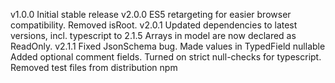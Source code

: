 v1.0.0 Initial stable release
v2.0.0 ES5 retargeting for easier browser compatibility.
       Removed isRoot.
v2.0.1 Updated dependencies to latest versions, incl. typescript to 2.1.5
       Arrays in model are now declared as ReadOnly.
v2.1.1 Fixed JsonSchema bug.
       Made values in TypedField nullable
       Added optional comment fields.
       Turned on strict null-checks for typescript.
       Removed test files from distribution npm

